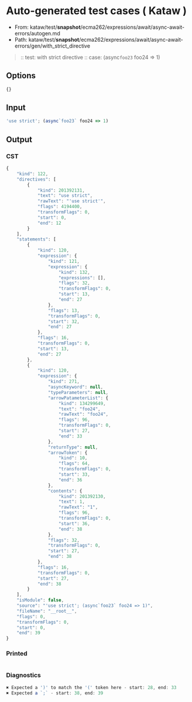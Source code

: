 # Auto-generated test cases ( Kataw )
- From: kataw/test/__snapshot__/ecma262/expressions/await/async-await-errors/autogen.md
- Path: kataw/test/__snapshot__/ecma262/expressions/await/async-await-errors/gen/with_strict_directive
> :: test: with strict directive
> :: case: (async`foo23` foo24 => 1)
## Options

`````js
{}
`````
## Input

`````js
'use strict'; (async`foo23` foo24 => 1)
`````
## Output

### CST

```javascript
{
    "kind": 122,
    "directives": [
        {
            "kind": 201392131,
            "text": "use strict",
            "rawText": "'use strict'",
            "flags": 4194400,
            "transformFlags": 0,
            "start": 0,
            "end": 12
        }
    ],
    "statements": [
        {
            "kind": 120,
            "expression": {
                "kind": 121,
                "expression": {
                    "kind": 132,
                    "expressions": [],
                    "flags": 32,
                    "transformFlags": 0,
                    "start": 13,
                    "end": 27
                },
                "flags": 13,
                "transformFlags": 0,
                "start": 32,
                "end": 27
            },
            "flags": 16,
            "transformFlags": 0,
            "start": 13,
            "end": 27
        },
        {
            "kind": 120,
            "expression": {
                "kind": 271,
                "asyncKeyword": null,
                "typeParameters": null,
                "arrowPatameterList": {
                    "kind": 134299649,
                    "text": "foo24",
                    "rawText": "foo24",
                    "flags": 96,
                    "transformFlags": 0,
                    "start": 27,
                    "end": 33
                },
                "returnType": null,
                "arrowToken": {
                    "kind": 10,
                    "flags": 64,
                    "transformFlags": 0,
                    "start": 33,
                    "end": 36
                },
                "contents": {
                    "kind": 201392130,
                    "text": 1,
                    "rawText": "1",
                    "flags": 96,
                    "transformFlags": 0,
                    "start": 36,
                    "end": 38
                },
                "flags": 32,
                "transformFlags": 0,
                "start": 27,
                "end": 38
            },
            "flags": 16,
            "transformFlags": 0,
            "start": 27,
            "end": 38
        }
    ],
    "isModule": false,
    "source": "'use strict'; (async`foo23` foo24 => 1)",
    "fileName": "__root__",
    "flags": 0,
    "transformFlags": 0,
    "start": 0,
    "end": 39
}
```

### Printed

```javascript

```

### Diagnostics

```javascript
✖ Expected a ')' to match the '(' token here - start: 28, end: 33
✖ Expected a `;` - start: 38, end: 39

```

